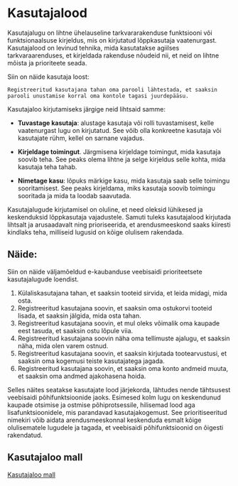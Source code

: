 # Kasutajalood

Kasutajalugu on lihtne ühelauseline tarkvararakenduse funktsiooni või funktsionaalsuse kirjeldus, mis on kirjutatud lõppkasutaja vaatenurgast. Kasutajalood on levinud tehnika, mida kasutatakse agiilses tarkvaraarenduses, et kirjeldada rakenduse nõudeid nii, et neid on lihtne mõista ja prioriteete seada.

Siin on näide kasutaja loost:

`Registreeritud kasutajana tahan oma parooli lähtestada, et saaksin parooli unustamise korral oma kontole tagasi juurdepääsu.`

Kasutajaloo kirjutamiseks järgige neid lihtsaid samme:

- **Tuvastage kasutaja**: alustage kasutaja või rolli tuvastamisest, kelle vaatenurgast lugu on kirjutatud. See võib olla konkreetne kasutaja või kasutajate rühm, kellel on sarnane vajadus.

- **Kirjeldage toimingut**. Järgmisena kirjeldage toimingut, mida kasutaja soovib teha. See peaks olema lihtne ja selge kirjeldus selle kohta, mida kasutaja teha tahab.

- **Nimetage kasu**: lõpuks märkige kasu, mida kasutaja saab selle toimingu sooritamisest. See peaks kirjeldama, miks kasutaja soovib toimingu sooritada ja mida ta loodab saavutada.

Kasutajalugude kirjutamisel on oluline, et need oleksid lühikesed ja keskenduksid lõppkasutaja vajadustele. Samuti tuleks kasutajalood kirjutada lihtsalt ja arusaadavalt ning prioriseerida, et arendusmeeskond saaks kiiresti kindlaks teha, milliseid lugusid on kõige olulisem rakendada.

## Näide:

Siin on näide väljamõeldud e-kaubanduse veebisaidi prioriteetsete kasutajalugude loendist.

1. Külaliskasutajana tahan, et saaksin tooteid sirvida, et leida midagi, mida osta.
2. Registreeritud kasutajana soovin, et saaksin oma ostukorvi tooteid lisada, et saaksin jälgida, mida osta tahan.
3. Registreeritud kasutajana soovin, et mul oleks võimalik oma kaupade eest tasuda, et saaksin ostu lõpule viia.
4. Registreeritud kasutajana soovin näha oma tellimuste ajalugu, et saaksin näha, mida olen varem ostnud.
5. Registreeritud kasutajana soovin, et saaksin kirjutada tootearvustusi, et saaksin oma kogemusi teiste kasutajatega jagada.
6. Registreeritud kasutajana soovin, et saaksin oma konto andmeid muuta, et saaksin oma andmed ajakohasena hoida.

Selles näites seatakse kasutajate lood järjekorda, lähtudes nende tähtsusest veebisaidi põhifunktsioonide jaoks. Esimesed kolm lugu on keskendunud kaupade otsimise ja ostmise põhiprotsessile, hilisemad lood aga lisafunktsioonidele, mis parandavad kasutajakogemust. See prioritiseeritud nimekiri võib aidata arendusmeeskonnal keskenduda esmalt kõige olulisematele lugudele ja tagada, et veebisaidi põhifunktsioonid on õigesti rakendatud.

## Kasutajaloo mall

[Kasutajaloo mall](./kasutajalood.pdf)